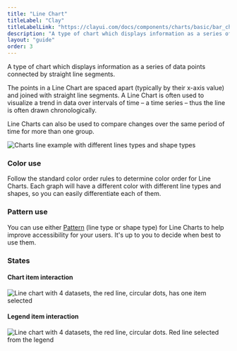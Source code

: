 ```yaml
---
title: "Line Chart"
titleLabel: "Clay"
titleLabelLink: "https://clayui.com/docs/components/charts/basic/bar_chart.html"
description: "A type of chart which displays information as a series of data points connected by straight line segments."
layout: "guide"
order: 3
---
```


<div class="page-description">A type of chart which displays information as a series of data points connected by straight line segments.</div>

The points in a Line Chart are spaced apart (typically by their x-axis value) and joined with straight line segments. A Line Chart is often used to visualize a trend in data over intervals of time – a time series – thus the line is often drawn chronologically.

Line Charts can also be used to compare changes over the same period of time for more than one group.

![Charts line example with different lines types and shape types](/lexicon/images/ChartLineAndShapeExample1.png)

### Color use

Follow the standard color order rules to determine color order for Line Charts. Each graph will have a different color with different line types and shapes, so you can easily differentiate each of them.

### Pattern use

You can use either [Pattern](./charts.html) (line type or shape type) for Line Charts to help improve accessibility for your users. It's up to you to decide when best to use them.

### States

#### Chart item interaction
![Line chart with 4 datasets, the red line, circular dots, has one item selected](/lexicon/images/ChartLineItemSel.png)

#### Legend item interaction
![Line chart with 4 datasets, the red line, circular dots. Red line selected from the legend](/lexicon/images/ChartLineLegendSel.png)

